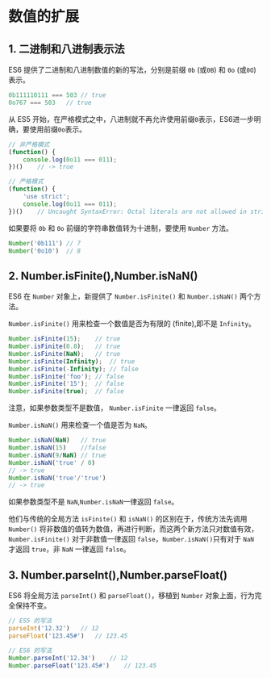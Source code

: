 # 数值的扩展

## 1. 二进制和八进制表示法

ES6 提供了二进制和八进制数值的新的写法，分别是前缀 `0b` (或`0B`) 和 `0o` (或`0O`) 表示。

```js
0b111110111 === 503 // true
0o767 === 503   // true
```

从 ES5 开始，在严格模式之中，八进制就不再允许使用前缀`0`表示，ES6进一步明确，要使用前缀`0o`表示。

```js
// 非严格模式
(function() {
    console.log(0o11 === 011);
})()    // -> true

// 严格模式
(function() {
    'use strict';
    console.log(0o11 === 011);
})()    // Uncaught SyntaxError: Octal literals are not allowed in strict mode.
```

如果要将 `0b` 和 `0o` 前缀的字符串数值转为十进制，要使用 `Number` 方法。

```js
Number('0b111') // 7
Number('0o10')  // 8
```

## 2. Number.isFinite(),Number.isNaN()

ES6 在 `Number` 对象上，新提供了 `Number.isFinite()` 和 `Number.isNaN()` 两个方法。

`Number.isFinite()` 用来检查一个数值是否为有限的 (finite),即不是 `Infinity`。

```js
Number.isFinite(15);    // true
Number.isFinite(0.8);   // true
Number.isFinite(NaN);   // true
Number.isFinite(Infinity);  // true
Number.isFinite(-Infinity); // false
Number.isFinite('foo'); // false
Number.isFinite('15');  // false
Number.isFinite(true);  // false
```

注意，如果参数类型不是数值， `Number.isFinite` 一律返回 `false`。

`Number.isNaN()` 用来检查一个值是否为 `NaN`。

```js
Number.isNaN(NaN)   // true
Number.isNaN(15)    //false
Number.isNaN(9/NaN) // true
Number.isNaN('true' / 0)
// -> true
Number.isNaN('true'/'true')
// -> true
```

如果参数类型不是 `NaN`,`Number.isNaN`一律返回 `false`。

他们与传统的全局方法 `isFinite()` 和 `isNaN()` 的区别在于，传统方法先调用 `Number()` 将非数值的值转为数值，再进行判断，而这两个新方法只对数值有效，`Number.isFinite()` 对于非数值一律返回 `false`，`Number.isNaN()`只有对于 `NaN` 才返回 `true`，非 `NaN` 一律返回 `false`。

## 3. Number.parseInt(),Number.parseFloat()

ES6 将全局方法 `parseInt()` 和 `parseFloat()`，移植到 `Number` 对象上面，行为完全保持不变。

```js
// ES5 的写法
parseInt('12.32')   // 12
parseFloat('123.45#')   // 123.45

// ES6 的写法
Number.parseInt('12.34')    // 12
Number.parseFloat('123.45#')    // 123.45
```